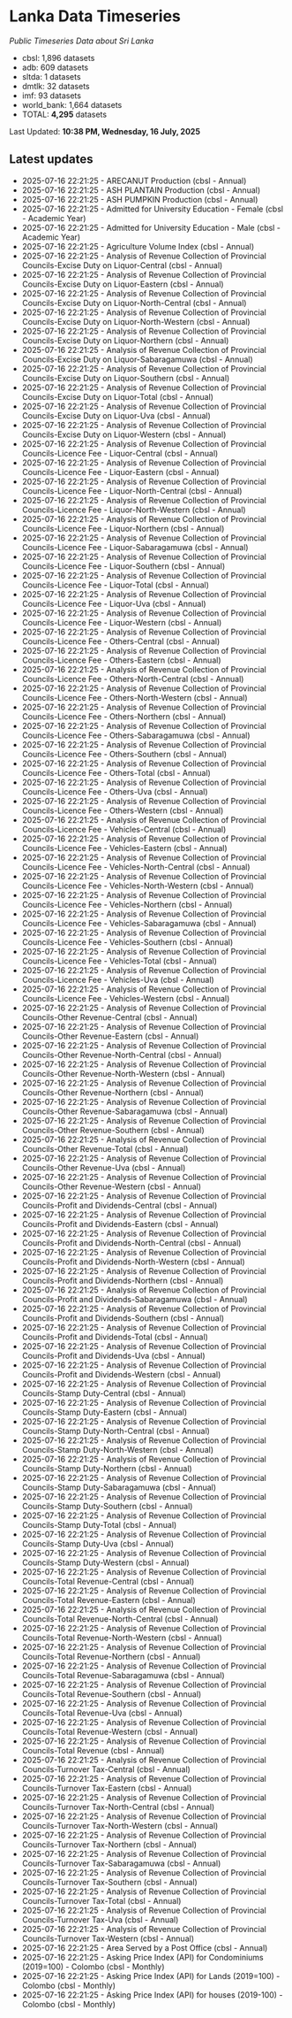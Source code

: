 # Lanka Data Timeseries
*Public Timeseries Data about Sri Lanka*

* cbsl: 1,896 datasets
* adb: 609 datasets
* sltda: 1 datasets
* dmtlk: 32 datasets
* imf: 93 datasets
* world_bank: 1,664 datasets
* TOTAL: **4,295** datasets

Last Updated: **10:38 PM, Wednesday, 16 July, 2025**

## Latest updates

* 2025-07-16 22:21:25 - ARECANUT Production (cbsl - Annual)
* 2025-07-16 22:21:25 - ASH PLANTAIN Production (cbsl - Annual)
* 2025-07-16 22:21:25 - ASH PUMPKIN Production (cbsl - Annual)
* 2025-07-16 22:21:25 - Admitted for University Education - Female (cbsl - Academic Year)
* 2025-07-16 22:21:25 - Admitted for University Education - Male (cbsl - Academic Year)
* 2025-07-16 22:21:25 - Agriculture Volume Index (cbsl - Annual)
* 2025-07-16 22:21:25 - Analysis of Revenue Collection of Provincial Councils-Excise Duty on Liquor-Central (cbsl - Annual)
* 2025-07-16 22:21:25 - Analysis of Revenue Collection of Provincial Councils-Excise Duty on Liquor-Eastern (cbsl - Annual)
* 2025-07-16 22:21:25 - Analysis of Revenue Collection of Provincial Councils-Excise Duty on Liquor-North-Central (cbsl - Annual)
* 2025-07-16 22:21:25 - Analysis of Revenue Collection of Provincial Councils-Excise Duty on Liquor-North-Western (cbsl - Annual)
* 2025-07-16 22:21:25 - Analysis of Revenue Collection of Provincial Councils-Excise Duty on Liquor-Northern (cbsl - Annual)
* 2025-07-16 22:21:25 - Analysis of Revenue Collection of Provincial Councils-Excise Duty on Liquor-Sabaragamuwa (cbsl - Annual)
* 2025-07-16 22:21:25 - Analysis of Revenue Collection of Provincial Councils-Excise Duty on Liquor-Southern (cbsl - Annual)
* 2025-07-16 22:21:25 - Analysis of Revenue Collection of Provincial Councils-Excise Duty on Liquor-Total (cbsl - Annual)
* 2025-07-16 22:21:25 - Analysis of Revenue Collection of Provincial Councils-Excise Duty on Liquor-Uva (cbsl - Annual)
* 2025-07-16 22:21:25 - Analysis of Revenue Collection of Provincial Councils-Excise Duty on Liquor-Western (cbsl - Annual)
* 2025-07-16 22:21:25 - Analysis of Revenue Collection of Provincial Councils-Licence Fee - Liquor-Central (cbsl - Annual)
* 2025-07-16 22:21:25 - Analysis of Revenue Collection of Provincial Councils-Licence Fee - Liquor-Eastern (cbsl - Annual)
* 2025-07-16 22:21:25 - Analysis of Revenue Collection of Provincial Councils-Licence Fee - Liquor-North-Central (cbsl - Annual)
* 2025-07-16 22:21:25 - Analysis of Revenue Collection of Provincial Councils-Licence Fee - Liquor-North-Western (cbsl - Annual)
* 2025-07-16 22:21:25 - Analysis of Revenue Collection of Provincial Councils-Licence Fee - Liquor-Northern (cbsl - Annual)
* 2025-07-16 22:21:25 - Analysis of Revenue Collection of Provincial Councils-Licence Fee - Liquor-Sabaragamuwa (cbsl - Annual)
* 2025-07-16 22:21:25 - Analysis of Revenue Collection of Provincial Councils-Licence Fee - Liquor-Southern (cbsl - Annual)
* 2025-07-16 22:21:25 - Analysis of Revenue Collection of Provincial Councils-Licence Fee - Liquor-Total (cbsl - Annual)
* 2025-07-16 22:21:25 - Analysis of Revenue Collection of Provincial Councils-Licence Fee - Liquor-Uva (cbsl - Annual)
* 2025-07-16 22:21:25 - Analysis of Revenue Collection of Provincial Councils-Licence Fee - Liquor-Western (cbsl - Annual)
* 2025-07-16 22:21:25 - Analysis of Revenue Collection of Provincial Councils-Licence Fee - Others-Central (cbsl - Annual)
* 2025-07-16 22:21:25 - Analysis of Revenue Collection of Provincial Councils-Licence Fee - Others-Eastern (cbsl - Annual)
* 2025-07-16 22:21:25 - Analysis of Revenue Collection of Provincial Councils-Licence Fee - Others-North-Central (cbsl - Annual)
* 2025-07-16 22:21:25 - Analysis of Revenue Collection of Provincial Councils-Licence Fee - Others-North-Western (cbsl - Annual)
* 2025-07-16 22:21:25 - Analysis of Revenue Collection of Provincial Councils-Licence Fee - Others-Northern (cbsl - Annual)
* 2025-07-16 22:21:25 - Analysis of Revenue Collection of Provincial Councils-Licence Fee - Others-Sabaragamuwa (cbsl - Annual)
* 2025-07-16 22:21:25 - Analysis of Revenue Collection of Provincial Councils-Licence Fee - Others-Southern (cbsl - Annual)
* 2025-07-16 22:21:25 - Analysis of Revenue Collection of Provincial Councils-Licence Fee - Others-Total (cbsl - Annual)
* 2025-07-16 22:21:25 - Analysis of Revenue Collection of Provincial Councils-Licence Fee - Others-Uva (cbsl - Annual)
* 2025-07-16 22:21:25 - Analysis of Revenue Collection of Provincial Councils-Licence Fee - Others-Western (cbsl - Annual)
* 2025-07-16 22:21:25 - Analysis of Revenue Collection of Provincial Councils-Licence Fee - Vehicles-Central (cbsl - Annual)
* 2025-07-16 22:21:25 - Analysis of Revenue Collection of Provincial Councils-Licence Fee - Vehicles-Eastern (cbsl - Annual)
* 2025-07-16 22:21:25 - Analysis of Revenue Collection of Provincial Councils-Licence Fee - Vehicles-North-Central (cbsl - Annual)
* 2025-07-16 22:21:25 - Analysis of Revenue Collection of Provincial Councils-Licence Fee - Vehicles-North-Western (cbsl - Annual)
* 2025-07-16 22:21:25 - Analysis of Revenue Collection of Provincial Councils-Licence Fee - Vehicles-Northern (cbsl - Annual)
* 2025-07-16 22:21:25 - Analysis of Revenue Collection of Provincial Councils-Licence Fee - Vehicles-Sabaragamuwa (cbsl - Annual)
* 2025-07-16 22:21:25 - Analysis of Revenue Collection of Provincial Councils-Licence Fee - Vehicles-Southern (cbsl - Annual)
* 2025-07-16 22:21:25 - Analysis of Revenue Collection of Provincial Councils-Licence Fee - Vehicles-Total (cbsl - Annual)
* 2025-07-16 22:21:25 - Analysis of Revenue Collection of Provincial Councils-Licence Fee - Vehicles-Uva (cbsl - Annual)
* 2025-07-16 22:21:25 - Analysis of Revenue Collection of Provincial Councils-Licence Fee - Vehicles-Western (cbsl - Annual)
* 2025-07-16 22:21:25 - Analysis of Revenue Collection of Provincial Councils-Other Revenue-Central (cbsl - Annual)
* 2025-07-16 22:21:25 - Analysis of Revenue Collection of Provincial Councils-Other Revenue-Eastern (cbsl - Annual)
* 2025-07-16 22:21:25 - Analysis of Revenue Collection of Provincial Councils-Other Revenue-North-Central (cbsl - Annual)
* 2025-07-16 22:21:25 - Analysis of Revenue Collection of Provincial Councils-Other Revenue-North-Western (cbsl - Annual)
* 2025-07-16 22:21:25 - Analysis of Revenue Collection of Provincial Councils-Other Revenue-Northern (cbsl - Annual)
* 2025-07-16 22:21:25 - Analysis of Revenue Collection of Provincial Councils-Other Revenue-Sabaragamuwa (cbsl - Annual)
* 2025-07-16 22:21:25 - Analysis of Revenue Collection of Provincial Councils-Other Revenue-Southern (cbsl - Annual)
* 2025-07-16 22:21:25 - Analysis of Revenue Collection of Provincial Councils-Other Revenue-Total (cbsl - Annual)
* 2025-07-16 22:21:25 - Analysis of Revenue Collection of Provincial Councils-Other Revenue-Uva (cbsl - Annual)
* 2025-07-16 22:21:25 - Analysis of Revenue Collection of Provincial Councils-Other Revenue-Western (cbsl - Annual)
* 2025-07-16 22:21:25 - Analysis of Revenue Collection of Provincial Councils-Profit and Dividends-Central (cbsl - Annual)
* 2025-07-16 22:21:25 - Analysis of Revenue Collection of Provincial Councils-Profit and Dividends-Eastern (cbsl - Annual)
* 2025-07-16 22:21:25 - Analysis of Revenue Collection of Provincial Councils-Profit and Dividends-North-Central (cbsl - Annual)
* 2025-07-16 22:21:25 - Analysis of Revenue Collection of Provincial Councils-Profit and Dividends-North-Western (cbsl - Annual)
* 2025-07-16 22:21:25 - Analysis of Revenue Collection of Provincial Councils-Profit and Dividends-Northern (cbsl - Annual)
* 2025-07-16 22:21:25 - Analysis of Revenue Collection of Provincial Councils-Profit and Dividends-Sabaragamuwa (cbsl - Annual)
* 2025-07-16 22:21:25 - Analysis of Revenue Collection of Provincial Councils-Profit and Dividends-Southern (cbsl - Annual)
* 2025-07-16 22:21:25 - Analysis of Revenue Collection of Provincial Councils-Profit and Dividends-Total (cbsl - Annual)
* 2025-07-16 22:21:25 - Analysis of Revenue Collection of Provincial Councils-Profit and Dividends-Uva (cbsl - Annual)
* 2025-07-16 22:21:25 - Analysis of Revenue Collection of Provincial Councils-Profit and Dividends-Western (cbsl - Annual)
* 2025-07-16 22:21:25 - Analysis of Revenue Collection of Provincial Councils-Stamp Duty-Central (cbsl - Annual)
* 2025-07-16 22:21:25 - Analysis of Revenue Collection of Provincial Councils-Stamp Duty-Eastern (cbsl - Annual)
* 2025-07-16 22:21:25 - Analysis of Revenue Collection of Provincial Councils-Stamp Duty-North-Central (cbsl - Annual)
* 2025-07-16 22:21:25 - Analysis of Revenue Collection of Provincial Councils-Stamp Duty-North-Western (cbsl - Annual)
* 2025-07-16 22:21:25 - Analysis of Revenue Collection of Provincial Councils-Stamp Duty-Northern (cbsl - Annual)
* 2025-07-16 22:21:25 - Analysis of Revenue Collection of Provincial Councils-Stamp Duty-Sabaragamuwa (cbsl - Annual)
* 2025-07-16 22:21:25 - Analysis of Revenue Collection of Provincial Councils-Stamp Duty-Southern (cbsl - Annual)
* 2025-07-16 22:21:25 - Analysis of Revenue Collection of Provincial Councils-Stamp Duty-Total (cbsl - Annual)
* 2025-07-16 22:21:25 - Analysis of Revenue Collection of Provincial Councils-Stamp Duty-Uva (cbsl - Annual)
* 2025-07-16 22:21:25 - Analysis of Revenue Collection of Provincial Councils-Stamp Duty-Western (cbsl - Annual)
* 2025-07-16 22:21:25 - Analysis of Revenue Collection of Provincial Councils-Total Revenue-Central (cbsl - Annual)
* 2025-07-16 22:21:25 - Analysis of Revenue Collection of Provincial Councils-Total Revenue-Eastern (cbsl - Annual)
* 2025-07-16 22:21:25 - Analysis of Revenue Collection of Provincial Councils-Total Revenue-North-Central (cbsl - Annual)
* 2025-07-16 22:21:25 - Analysis of Revenue Collection of Provincial Councils-Total Revenue-North-Western (cbsl - Annual)
* 2025-07-16 22:21:25 - Analysis of Revenue Collection of Provincial Councils-Total Revenue-Northern (cbsl - Annual)
* 2025-07-16 22:21:25 - Analysis of Revenue Collection of Provincial Councils-Total Revenue-Sabaragamuwa (cbsl - Annual)
* 2025-07-16 22:21:25 - Analysis of Revenue Collection of Provincial Councils-Total Revenue-Southern (cbsl - Annual)
* 2025-07-16 22:21:25 - Analysis of Revenue Collection of Provincial Councils-Total Revenue-Uva (cbsl - Annual)
* 2025-07-16 22:21:25 - Analysis of Revenue Collection of Provincial Councils-Total Revenue-Western (cbsl - Annual)
* 2025-07-16 22:21:25 - Analysis of Revenue Collection of Provincial Councils-Total Revenue (cbsl - Annual)
* 2025-07-16 22:21:25 - Analysis of Revenue Collection of Provincial Councils-Turnover Tax-Central (cbsl - Annual)
* 2025-07-16 22:21:25 - Analysis of Revenue Collection of Provincial Councils-Turnover Tax-Eastern (cbsl - Annual)
* 2025-07-16 22:21:25 - Analysis of Revenue Collection of Provincial Councils-Turnover Tax-North-Central (cbsl - Annual)
* 2025-07-16 22:21:25 - Analysis of Revenue Collection of Provincial Councils-Turnover Tax-North-Western (cbsl - Annual)
* 2025-07-16 22:21:25 - Analysis of Revenue Collection of Provincial Councils-Turnover Tax-Northern (cbsl - Annual)
* 2025-07-16 22:21:25 - Analysis of Revenue Collection of Provincial Councils-Turnover Tax-Sabaragamuwa (cbsl - Annual)
* 2025-07-16 22:21:25 - Analysis of Revenue Collection of Provincial Councils-Turnover Tax-Southern (cbsl - Annual)
* 2025-07-16 22:21:25 - Analysis of Revenue Collection of Provincial Councils-Turnover Tax-Total (cbsl - Annual)
* 2025-07-16 22:21:25 - Analysis of Revenue Collection of Provincial Councils-Turnover Tax-Uva (cbsl - Annual)
* 2025-07-16 22:21:25 - Analysis of Revenue Collection of Provincial Councils-Turnover Tax-Western (cbsl - Annual)
* 2025-07-16 22:21:25 - Area Served by a Post Office (cbsl - Annual)
* 2025-07-16 22:21:25 - Asking Price Index (API) for Condominiums (2019=100) - Colombo (cbsl - Monthly)
* 2025-07-16 22:21:25 - Asking Price Index (API) for Lands (2019=100) - Colombo (cbsl - Monthly)
* 2025-07-16 22:21:25 - Asking Price Index (API) for houses (2019-100) - Colombo (cbsl - Monthly)